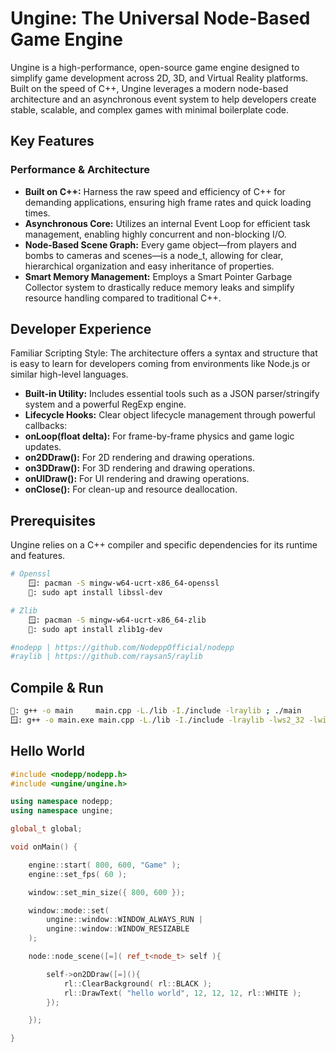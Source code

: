 # Ungine: The Universal Node-Based Game Engine

Ungine is a high-performance, open-source game engine designed to simplify game development across 2D, 3D, and Virtual Reality platforms. Built on the speed of C++, Ungine leverages a modern node-based architecture and an asynchronous event system to help developers create stable, scalable, and complex games with minimal boilerplate code.

## Key Features
### Performance & Architecture

- **Built on C++:** Harness the raw speed and efficiency of C++ for demanding applications, ensuring high frame rates and quick loading times.
- **Asynchronous Core:** Utilizes an internal Event Loop for efficient task management, enabling highly concurrent and non-blocking I/O.
- **Node-Based Scene Graph:** Every game object—from players and bombs to cameras and scenes—is a node_t, allowing for clear, hierarchical organization and easy inheritance of properties.
- **Smart Memory Management:** Employs a Smart Pointer Garbage Collector system to drastically reduce memory leaks and simplify resource handling compared to traditional C++.

## Developer Experience

Familiar Scripting Style: The architecture offers a syntax and structure that is easy to learn for developers coming from environments like Node.js or similar high-level languages.

- **Built-in Utility:** Includes essential tools such as a JSON parser/stringify system and a powerful RegExp engine.
- **Lifecycle Hooks:** Clear object lifecycle management through powerful callbacks:
- **onLoop(float delta):** For frame-by-frame physics and game logic updates.
- **on2DDraw():** For 2D rendering and drawing operations.
- **on3DDraw():** For 3D rendering and drawing operations.
- **onUIDraw():** For UI rendering and drawing operations.
- **onClose():** For clean-up and resource deallocation.

## Prerequisites

Ungine relies on a C++ compiler and specific dependencies for its runtime and features.

```bash
# Openssl
    🪟: pacman -S mingw-w64-ucrt-x86_64-openssl
    🐧: sudo apt install libssl-dev

# Zlib
    🪟: pacman -S mingw-w64-ucrt-x86_64-zlib
    🐧: sudo apt install zlib1g-dev

#nodepp | https://github.com/NodeppOfficial/nodepp
#raylib | https://github.com/raysan5/raylib
```

## Compile & Run

```bash
🐧: g++ -o main     main.cpp -L./lib -I./include -lraylib ; ./main
🪟: g++ -o main.exe main.cpp -L./lib -I./include -lraylib -lws2_32 -lwinmm -lgdi32; ./main.exe
```

## Hello World

```cpp
#include <nodepp/nodepp.h>
#include <ungine/ungine.h>

using namespace nodepp;
using namespace ungine;

global_t global;

void onMain() {

    engine::start( 800, 600, "Game" );
    engine::set_fps( 60 ); 

    window::set_min_size({ 800, 600 });

    window::mode::set( 
        ungine::window::WINDOW_ALWAYS_RUN |
        ungine::window::WINDOW_RESIZABLE
    );

    node::node_scene([=]( ref_t<node_t> self ){

        self->on2DDraw([=](){
            rl::ClearBackground( rl::BLACK );
            rl::DrawText( "hello world", 12, 12, 12, rl::WHITE );
        });

    });

}
```